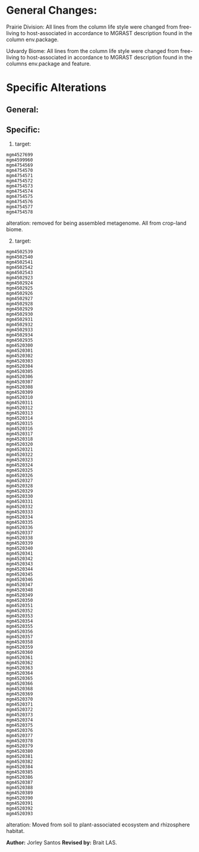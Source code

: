 # General Changes:

Prairie Division: All lines from the column life style were changed from free-living to host-associated in accordance to MGRAST description found in the column env.package.  

Udvardy Biome: All lines from the column life style were changed from free-living to host-associated in accordance to MGRAST description found in the columns env.package and feature.

# Specific Alterations  

## General:

## Specific:

1. target:
```
mgm4527699
mgm4599960
mgm4754569
mgm4754570
mgm4754571
mgm4754572
mgm4754573
mgm4754574
mgm4754575
mgm4754576
mgm4754577
mgm4754578
```
alteration: removed for being assembled metagenome. All from crop-land biome.

2. target:
```
mgm4502539
mgm4502540
mgm4502541
mgm4502542
mgm4502543
mgm4502923
mgm4502924
mgm4502925
mgm4502926
mgm4502927
mgm4502928
mgm4502929
mgm4502930
mgm4502931
mgm4502932
mgm4502933
mgm4502934
mgm4502935
mgm4520300
mgm4520301
mgm4520302
mgm4520303
mgm4520304
mgm4520305
mgm4520306
mgm4520307
mgm4520308
mgm4520309
mgm4520310
mgm4520311
mgm4520312
mgm4520313
mgm4520314
mgm4520315
mgm4520316
mgm4520317
mgm4520318
mgm4520320
mgm4520321
mgm4520322
mgm4520323
mgm4520324
mgm4520325
mgm4520326
mgm4520327
mgm4520328
mgm4520329
mgm4520330
mgm4520331
mgm4520332
mgm4520333
mgm4520334
mgm4520335
mgm4520336
mgm4520337
mgm4520338
mgm4520339
mgm4520340
mgm4520341
mgm4520342
mgm4520343
mgm4520344
mgm4520345
mgm4520346
mgm4520347
mgm4520348
mgm4520349
mgm4520350
mgm4520351
mgm4520352
mgm4520353
mgm4520354
mgm4520355
mgm4520356
mgm4520357
mgm4520358
mgm4520359
mgm4520360
mgm4520361
mgm4520362
mgm4520363
mgm4520364
mgm4520365
mgm4520366
mgm4520368
mgm4520369
mgm4520370
mgm4520371
mgm4520372
mgm4520373
mgm4520374
mgm4520375
mgm4520376
mgm4520377
mgm4520378
mgm4520379
mgm4520380
mgm4520381
mgm4520382
mgm4520384
mgm4520385
mgm4520386
mgm4520387
mgm4520388
mgm4520389
mgm4520390
mgm4520391
mgm4520392
mgm4520393

```
alteration: Moved from soil to plant-associated ecosystem and rhizosphere habitat.



**Author:** Jorley Santos
**Revised by:** Brait LAS.
